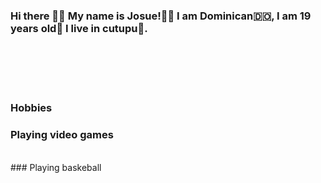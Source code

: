 ### Hi there 👋🏼  My name is Josue!👦🏽 I am Dominican🇩🇴, I am 19 years old🎂 I live in cutupu🌆.
<br><br>
<br><br>
### Hobbies
### Playing video games
<br>
### Playing baskeball

